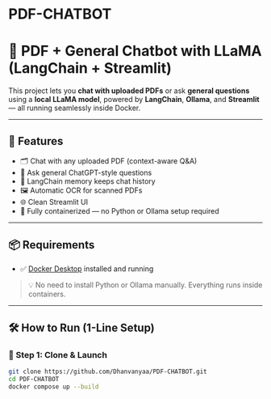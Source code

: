# PDF-CHATBOT
# 🧠 PDF + General Chatbot with LLaMA (LangChain + Streamlit)

This project lets you **chat with uploaded PDFs** or ask **general questions** using a **local LLaMA model**, powered by **LangChain**, **Ollama**, and **Streamlit** — all running seamlessly inside Docker.

---

## 🚀 Features

- 🗂️ Chat with any uploaded PDF (context-aware Q&A)
- 💬 Ask general ChatGPT-style questions
- 🧠 LangChain memory keeps chat history
- 🖼️ Automatic OCR for scanned PDFs
- 🌐 Clean Streamlit UI
- 🐳 Fully containerized — no Python or Ollama setup required

---

## 📦 Requirements

- ✅ [Docker Desktop](https://www.docker.com/products/docker-desktop/) installed and running

> 💡 No need to install Python or Ollama manually. Everything runs inside containers.

---

## 🛠️ How to Run (1-Line Setup)

### 🧩 Step 1: Clone & Launch

```bash
git clone https://github.com/Dhanvanyaa/PDF-CHATBOT.git
cd PDF-CHATBOT
docker compose up --build
